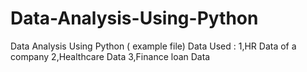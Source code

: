 # Data-Analysis-Using-Python
Data Analysis Using Python ( example file) 
Data Used :
1,HR Data of a company 
2,Healthcare Data
3,Finance loan Data

